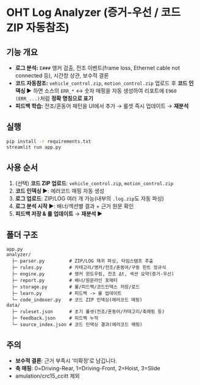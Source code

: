 # OHT Log Analyzer (증거-우선 / 코드 ZIP 자동참조)

## 기능 개요
- **로그 분석:** `E###` 앵커 검출, 전조 이벤트(frame loss, Ethernet cable not connected 등), 시간창 상관, 보수적 결론
- **코드 자동참조:** `vehicle_control.zip`, `motion_control.zip` 업로드 후 **코드 인덱싱 ▶** 하면
  소스의 `ERR_*` ↔ 숫자 매핑을 자동 생성하여 리포트에 `E960 (ERR_...)`처럼 **정확 명칭으로 표기**
- **피드백 학습:** 전조/혼동어 패턴을 UI에서 추가 → 룰셋 즉시 업데이트 → **재분석**

## 실행
```bash
pip install -r requirements.txt
streamlit run app.py
```

## 사용 순서
1) (선택) **코드 ZIP 업로드**: `vehicle_control.zip`, `motion_control.zip`
2) **코드 인덱싱 ▶**: 에러코드 매핑 자동 생성
3) **로그 업로드**: ZIP/LOG 여러 개 가능(내부의 `.log.zip`도 자동 파싱)
4) **로그 분석 시작 ▶**: 배너/섹션별 결과 + 근거 원문 확인
5) **피드백 저장 & 룰 업데이트** → **재분석 ▶**

## 폴더 구조
```text
app.py
analyzer/
  ├─ parser.py         # ZIP/LOG 재귀 파싱, 타임스탬프 추출
  ├─ rules.py          # 카테고리/앵커/전조/혼동어/구동 힌트 정규식
  ├─ engine.py         # 앵커 윈도우링, 전조 Δt, 섹션 요약(증거-우선)
  ├─ report.py         # 배너/원문라인 포매터
  ├─ storage.py        # 룰/피드백/코드인덱스 저장/로드
  ├─ learn.py          # 피드백 -> 룰 업데이트
  └─ code_indexer.py   # 코드 ZIP 인덱싱(에러코드 매핑)
data/
  ├─ ruleset.json      # 초기 룰셋(전조/혼동어/카테고리/축매핑 등)
  ├─ feedback.json     # 피드백 누적
  └─ source_index.json # 코드 인덱싱 결과(에러코드 매핑)
```

## 주의
- **보수적 결론**: 근거 부족시 ‘미확정’로 남깁니다.
- **축 매핑**: 0=Driving-Rear, 1=Driving-Front, 2=Hoist, 3=Slide
- amulation/crc15_ccitt 제외
